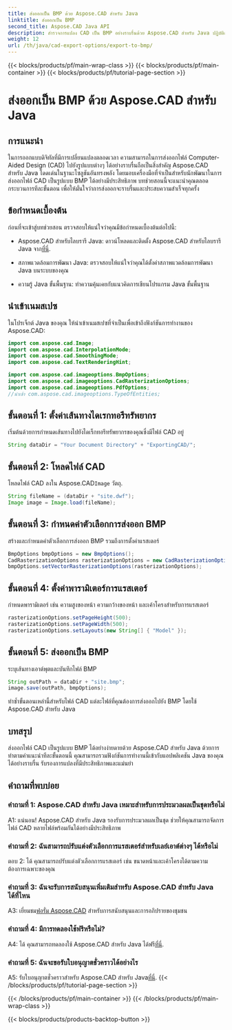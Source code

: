 ```yaml
---
title: ส่งออกเป็น BMP ด้วย Aspose.CAD สำหรับ Java
linktitle: ส่งออกเป็น BMP
second_title: Aspose.CAD Java API
description: สำรวจการแปลง CAD เป็น BMP อย่างราบรื่นด้วย Aspose.CAD สำหรับ Java ปฏิบัติตามคำแนะนำทีละขั้นตอนของเราเพื่อการส่งออกที่มีประสิทธิภาพและแม่นยำ
weight: 12
url: /th/java/cad-export-options/export-to-bmp/
---
```


{{< blocks/products/pf/main-wrap-class >}}
{{< blocks/products/pf/main-container >}}
{{< blocks/products/pf/tutorial-page-section >}}

# ส่งออกเป็น BMP ด้วย Aspose.CAD สำหรับ Java

## การแนะนำ

ในการออกแบบดิจิทัลที่มีการเปลี่ยนแปลงตลอดเวลา ความสามารถในการส่งออกไฟล์ Computer-Aided Design (CAD) ไปยังรูปแบบต่างๆ ได้อย่างราบรื่นถือเป็นสิ่งสำคัญ Aspose.CAD สำหรับ Java โดดเด่นในฐานะโซลูชันอันทรงพลัง โดยมอบเครื่องมือที่จำเป็นสำหรับนักพัฒนาในการส่งออกไฟล์ CAD เป็นรูปแบบ BMP ได้อย่างมีประสิทธิภาพ บทช่วยสอนนี้จะแนะนำคุณตลอดกระบวนการทีละขั้นตอน เพื่อให้มั่นใจว่าการส่งออกจะราบรื่นและประสบความสำเร็จทุกครั้ง

## ข้อกำหนดเบื้องต้น

ก่อนที่จะเข้าสู่บทช่วยสอน ตรวจสอบให้แน่ใจว่าคุณมีข้อกำหนดเบื้องต้นต่อไปนี้:

- Aspose.CAD สำหรับไลบรารี Java: ดาวน์โหลดและติดตั้ง Aspose.CAD สำหรับไลบรารี Java จาก[ที่นี่](https://releases.aspose.com/cad/java/).

- สภาพแวดล้อมการพัฒนา Java: ตรวจสอบให้แน่ใจว่าคุณได้ตั้งค่าสภาพแวดล้อมการพัฒนา Java บนระบบของคุณ

- ความรู้ Java ขั้นพื้นฐาน: ทำความคุ้นเคยกับแนวคิดการเขียนโปรแกรม Java ขั้นพื้นฐาน

## นำเข้าเนมสเปซ

ในโปรเจ็กต์ Java ของคุณ ให้นำเข้าเนมสเปซที่จำเป็นเพื่อเข้าถึงฟังก์ชันการทำงานของ Aspose.CAD:

```java
import com.aspose.cad.Image;
import com.aspose.cad.InterpolationMode;
import com.aspose.cad.SmoothingMode;
import com.aspose.cad.TextRenderingHint;

import com.aspose.cad.imageoptions.BmpOptions;
import com.aspose.cad.imageoptions.CadRasterizationOptions;
import com.aspose.cad.imageoptions.PdfOptions;
//นำเข้า com.aspose.cad.imageoptions.TypeOfEntities;
```

## ขั้นตอนที่ 1: ตั้งค่าเส้นทางไดเรกทอรีทรัพยากร

เริ่มต้นด้วยการกำหนดเส้นทางไปยังไดเร็กทอรีทรัพยากรของคุณซึ่งมีไฟล์ CAD อยู่

```java
String dataDir = "Your Document Directory" + "ExportingCAD/";
```

## ขั้นตอนที่ 2: โหลดไฟล์ CAD

 โหลดไฟล์ CAD ลงใน Aspose.CAD`Image` วัตถุ.

```java
String fileName = (dataDir + "site.dwf");
Image image = Image.load(fileName);
```

## ขั้นตอนที่ 3: กำหนดค่าตัวเลือกการส่งออก BMP

สร้างและกำหนดค่าตัวเลือกการส่งออก BMP รวมถึงการตั้งค่าแรสเตอร์

```java
BmpOptions bmpOptions = new BmpOptions();
CadRasterizationOptions rasterizationOptions = new CadRasterizationOptions();
bmpOptions.setVectorRasterizationOptions(rasterizationOptions);
```

## ขั้นตอนที่ 4: ตั้งค่าพารามิเตอร์การแรสเตอร์

กำหนดพารามิเตอร์ เช่น ความสูงของหน้า ความกว้างของหน้า และเค้าโครงสำหรับการแรสเตอร์

```java
rasterizationOptions.setPageHeight(500);
rasterizationOptions.setPageWidth(500);
rasterizationOptions.setLayouts(new String[] { "Model" });
```

## ขั้นตอนที่ 5: ส่งออกเป็น BMP

ระบุเส้นทางเอาต์พุตและบันทึกไฟล์ BMP

```java
String outPath = dataDir + "site.bmp";
image.save(outPath, bmpOptions);
```

ทำซ้ำขั้นตอนเหล่านี้สำหรับไฟล์ CAD แต่ละไฟล์ที่คุณต้องการส่งออกไปยัง BMP โดยใช้ Aspose.CAD สำหรับ Java

## บทสรุป

ส่งออกไฟล์ CAD เป็นรูปแบบ BMP ได้อย่างง่ายดายด้วย Aspose.CAD สำหรับ Java ด้วยการทำตามคำแนะนำทีละขั้นตอนนี้ คุณสามารถรวมฟังก์ชันการทำงานนี้เข้ากับแอปพลิเคชัน Java ของคุณได้อย่างราบรื่น รับรองการแปลงที่มีประสิทธิภาพและแม่นยำ

## คำถามที่พบบ่อย

### คำถามที่ 1: Aspose.CAD สำหรับ Java เหมาะสำหรับการประมวลผลเป็นชุดหรือไม่

A1: แน่นอน! Aspose.CAD สำหรับ Java รองรับการประมวลผลเป็นชุด ช่วยให้คุณสามารถจัดการไฟล์ CAD หลายไฟล์พร้อมกันได้อย่างมีประสิทธิภาพ

### คำถามที่ 2: ฉันสามารถปรับแต่งตัวเลือกการแรสเตอร์สำหรับเลย์เอาต์ต่างๆ ได้หรือไม่

ตอบ 2: ได้ คุณสามารถปรับแต่งตัวเลือกการแรสเตอร์ เช่น ขนาดหน้าและเค้าโครงได้ตามความต้องการเฉพาะของคุณ

### คำถามที่ 3: ฉันจะรับการสนับสนุนเพิ่มเติมสำหรับ Aspose.CAD สำหรับ Java ได้ที่ไหน

 A3: เยี่ยมชม[ฟอรั่ม Aspose.CAD](https://forum.aspose.com/c/cad/19) สำหรับการสนับสนุนและการอภิปรายของชุมชน

### คำถามที่ 4: มีการทดลองใช้ฟรีหรือไม่?

 A4: ได้ คุณสามารถทดลองใช้ Aspose.CAD สำหรับ Java ได้ฟรี[ที่นี่](https://releases.aspose.com/).

### คำถามที่ 5: ฉันจะขอรับใบอนุญาตชั่วคราวได้อย่างไร

 A5: รับใบอนุญาตชั่วคราวสำหรับ Aspose.CAD สำหรับ Java[ที่นี่](https://purchase.aspose.com/temporary-license/).
{{< /blocks/products/pf/tutorial-page-section >}}

{{< /blocks/products/pf/main-container >}}
{{< /blocks/products/pf/main-wrap-class >}}

{{< blocks/products/products-backtop-button >}}
